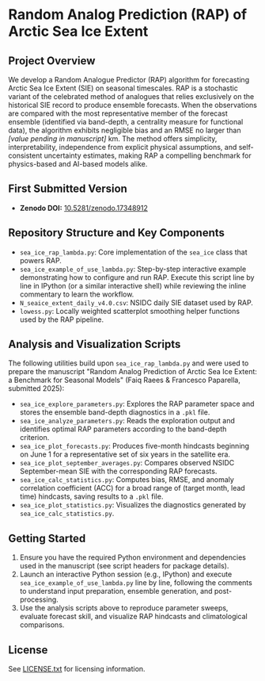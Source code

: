 # Random Analog Prediction (RAP) of Arctic Sea Ice Extent

## Project Overview
We develop a Random Analogue Predictor (RAP) algorithm for forecasting Arctic Sea Ice Extent (SIE) on seasonal timescales. RAP is a stochastic variant of the celebrated method of analogues that relies exclusively on the historical SIE record to produce ensemble forecasts. When the observations are compared with the most representative member of the forecast ensemble (identified via band-depth, a centrality measure for functional data), the algorithm exhibits negligible bias and an RMSE no larger than _[value pending in manuscript]_ km. The method offers simplicity, interpretability, independence from explicit physical assumptions, and self-consistent uncertainty estimates, making RAP a compelling benchmark for physics-based and AI-based models alike.

## First Submitted Version
- **Zenodo DOI:** [10.5281/zenodo.17348912](https://zenodo.org/records/17348912)

## Repository Structure and Key Components
- `sea_ice_rap_lambda.py`: Core implementation of the `sea_ice` class that powers RAP.
- `sea_ice_example_of_use_lambda.py`: Step-by-step interactive example demonstrating how to configure and run RAP. Execute this script line by line in IPython (or a similar interactive shell) while reviewing the inline commentary to learn the workflow.
- `N_seaice_extent_daily_v4.0.csv`: NSIDC daily SIE dataset used by RAP.
- `lowess.py`: Locally weighted scatterplot smoothing helper functions used by the RAP pipeline.

## Analysis and Visualization Scripts
The following utilities build upon `sea_ice_rap_lambda.py` and were used to prepare the manuscript "Random Analog Prediction of Arctic Sea Ice Extent: a Benchmark for Seasonal Models" (Faiq Raees & Francesco Paparella, submitted 2025):

- `sea_ice_explore_parameters.py`: Explores the RAP parameter space and stores the ensemble band-depth diagnostics in a `.pkl` file.
- `sea_ice_analyze_parameters.py`: Reads the exploration output and identifies optimal RAP parameters according to the band-depth criterion.
- `sea_ice_plot_forecasts.py`: Produces five-month hindcasts beginning on June 1 for a representative set of six years in the satellite era.
- `sea_ice_plot_september_averages.py`: Compares observed NSIDC September-mean SIE with the corresponding RAP forecasts.
- `sea_ice_calc_statistics.py`: Computes bias, RMSE, and anomaly correlation coefficient (ACC) for a broad range of (target month, lead time) hindcasts, saving results to a `.pkl` file.
- `sea_ice_plot_statistics.py`: Visualizes the diagnostics generated by `sea_ice_calc_statistics.py`.

## Getting Started
1. Ensure you have the required Python environment and dependencies used in the manuscript (see script headers for package details).
2. Launch an interactive Python session (e.g., IPython) and execute `sea_ice_example_of_use_lambda.py` line by line, following the comments to understand input preparation, ensemble generation, and post-processing.
3. Use the analysis scripts above to reproduce parameter sweeps, evaluate forecast skill, and visualize RAP hindcasts and climatological comparisons.

## License
See [LICENSE.txt](LICENSE.txt) for licensing information.
